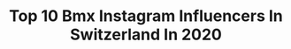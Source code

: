 ---
title: Top 10 Bmx Instagram Influencers In Switzerland In 2020
description: >-
  Find top bmx Instagram influencers in Switzerland in 2020. Most popular hashtags: #bmx #redbull #myswitzerland #switzerland.
platform: Instagram
profiles:
  - username: "saehatakeyama"
    fullname: >-
      Sae Hatakeyama
    location: "Switzerland"
    followers: 8104
    engagement: 1097
    commentsToLikes: 0.010364
    avatar: "https://scontent-lhr8-1.cdninstagram.com/v/t51.2885-19/s320x320/74621037_2553773844844854_3190546198482124800_n.jpg?_nc_ht=scontent-lhr8-1.cdninstagram.com&_nc_ohc=a4orK4by8_cAX-TcJfK&oh=55bb35c0ea98f907324be60bbf4d8314&oe=5EB8CBF1"
    verified: true
    hashtags: "#bellbikehelmets, #faithrace, #tioga, #worldcup"
  - username: "yoshi993nagasako"
    fullname: >-
      Yoshi Nagasako 長迫 吉拓
    location: "Switzerland"
    followers: 13267
    engagement: 719
    commentsToLikes: 0.004259
    avatar: "https://scontent-lhr8-1.cdninstagram.com/v/t51.2885-19/s320x320/12357370_939766589439290_856556596_a.jpg?_nc_ht=scontent-lhr8-1.cdninstagram.com&_nc_ohc=s1DAIyOhhbIAX-x8Dn1&oh=c7e74741ec060b77025f1f6507391649&oe=5EBC9887"
    verified: false
    hashtags: "#coffee, #latteart, #hobby, #edit"
  - username: "brent_verbaant"
    fullname: >-
      BRENT VERBAANT
    location: "Switzerland"
    followers: 6951
    engagement: 473
    commentsToLikes: 0.030274
    avatar: "https://scontent-ams4-1.cdninstagram.com/v/t51.2885-19/s320x320/82341123_1377246789116329_7339224537558417408_n.jpg?_nc_ht=scontent-ams4-1.cdninstagram.com&_nc_ohc=3O1Hqa0IZ-4AX_1Ghwg&oh=8403b29a26b5f3f5ea47de654fc50e6c&oe=5E86D1D7"
    verified: false
    hashtags: "#training, #birthday, #banger, #bmxlife"
  - username: "renaud373blanc"
    fullname: >-
      Renaud Blanc
    location: "Switzerland"
    followers: 15398
    engagement: 1001
    commentsToLikes: 0.010792
    avatar: "https://scontent-lhr8-1.cdninstagram.com/v/t51.2885-19/s320x320/14730522_207593769661866_3038457669909217280_a.jpg?_nc_ht=scontent-lhr8-1.cdninstagram.com&_nc_ohc=xQtHdU0RZKwAX9-z-AU&oh=f8ce577c4cfec34523745ec6f14325c9&oe=5EBA009C"
    verified: false
    hashtags: "#bmx"
  - username: "yannarnophoto"
    fullname: >-
      Yann Arnaud
    location: "Switzerland"
    followers: 16927
    engagement: 989
    commentsToLikes: 0.059785
    avatar: "https://scontent-lhr8-1.cdninstagram.com/v/t51.2885-19/10899544_832441840127863_573804799_a.jpg?_nc_ht=scontent-lhr8-1.cdninstagram.com&_nc_ohc=0llCgc07UDUAX82DR_v&oh=bdbdfe59f613a33e129c4afa6fbf6878&oe=5EBB6210"
    verified: false
    hashtags: "#awesome, #cirquedusoleil, #cirfitapparel, #love"
  - username: "nikita.ducarroz"
    fullname: >-
      Nikita Ducarroz BMX
    location: "Switzerland"
    followers: 48056
    engagement: 347
    commentsToLikes: 0.015447
    avatar: "https://scontent-ams4-1.cdninstagram.com/v/t51.2885-19/s320x320/53472950_632998203793206_2066432534178168832_n.jpg?_nc_ht=scontent-ams4-1.cdninstagram.com&_nc_ohc=WK2YDAkTQuQAX_wDryu&oh=b1fc2c4b66e816eb9e9d07e0b152850b&oe=5EBC1B6F"
    verified: false
    hashtags: "#quarantine, #myanacondadont, #swissolympicteam, #happybirthday"
  - username: "benjfriantofficial"
    fullname: >-
      BENJAMIN FRIANT
    location: "Switzerland"
    followers: 166015
    engagement: 240
    commentsToLikes: 0.014946
    avatar: "https://scontent-ams4-1.cdninstagram.com/v/t51.2885-19/s320x320/62084124_308318380123674_5821501988436705280_n.jpg?_nc_ht=scontent-ams4-1.cdninstagram.com&_nc_ohc=0fE3I81jJX8AX_H7lpk&oh=d0b0bb5f99c610dc19b8a94b70c8dcad&oe=5EBAF8C2"
    verified: true
    hashtags: "#quarantaine, #griptape, #homemade, #upsidedown"
  - username: "adrienhildebrandt"
    fullname: >-
      Adrien Hildebrandt
    location: "Switzerland"
    followers: 2306
    engagement: 1457
    commentsToLikes: 0.036356
    avatar: "https://scontent-lhr8-1.cdninstagram.com/v/t51.2885-19/s320x320/18299100_428641340867768_2283464919636508672_a.jpg?_nc_ht=scontent-lhr8-1.cdninstagram.com&_nc_ohc=w1ZEo4KUt1UAX9AW7PS&oh=212a112ae5daf5c8683e99078e1b3db3&oe=5EB0B34D"
    verified: false
    hashtags: "#gopro, #endofseason, #beautifulswitzerland, #spring"
  - username: "redbullswitzerland"
    fullname: >-
      Red Bull 🇨🇭
    location: "Switzerland"
    followers: 93085
    engagement: 128
    commentsToLikes: 0.018397
    avatar: "https://scontent-ams4-1.cdninstagram.com/v/t51.2885-19/s320x320/34034413_1824528501186118_7562173867532222464_n.jpg?_nc_ht=scontent-ams4-1.cdninstagram.com&_nc_ohc=GkqU9NS_Io0AX_EyrVH&oh=f44070acfc7ea397459f2f2794b26264&oe=5EA968C3"
    verified: true
    hashtags: "#derabt, #competition, #winterwonderland, #dancebattle"
  - username: "alaia.actionsports"
    fullname: >-
      Alaïa
    location: "Switzerland"
    followers: 6047
    engagement: 640
    commentsToLikes: 0.014712
    avatar: "https://scontent-ams4-1.cdninstagram.com/v/t51.2885-19/s320x320/12530895_1520662964907179_1958131952_a.jpg?_nc_ht=scontent-ams4-1.cdninstagram.com&_nc_ohc=ZiHDiT2Q7qIAX_yh8Id&oh=eeee499b344234b398092627a956ce54&oe=5EAF99F2"
    verified: false
    hashtags: "#skateboarding, #olympics, #winter, #alaia"
---